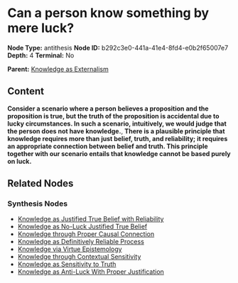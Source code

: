 # Can a person know something by mere luck?

**Node Type:** antithesis
**Node ID:** b292c3e0-441a-41e4-8fd4-e0b2f65007e7
**Depth:** 4
**Terminal:** No

**Parent:** [Knowledge as Externalism](knowledge-as-externalism-synthesis-c64b62e9-917a-4b11-a94f-79dd88bc3770.md)

## Content

**Consider a scenario where a person believes a proposition and the proposition is true, but the truth of the proposition is accidental due to lucky circumstances. In such a scenario, intuitively, we would judge that the person does not have knowledge.**, **There is a plausible principle that knowledge requires more than just belief, truth, and reliability; it requires an appropriate connection between belief and truth. This principle together with our scenario entails that knowledge cannot be based purely on luck.**

## Related Nodes

### Synthesis Nodes

- [Knowledge as Justified True Belief with Reliability](knowledge-as-justified-true-belief-with-reliability-synthesis-f6ad2b21-e6c8-40f7-ad9a-40c69f47718d.md)
- [Knowledge as No-Luck Justified True Belief](knowledge-as-no-luck-justified-true-belief-synthesis-ea7fad22-efc0-4e82-890f-826cb31a5e41.md)
- [Knowledge through Proper Causal Connection](knowledge-through-proper-causal-connection-synthesis-17ecd454-090a-4e26-9b25-f1583808db1d.md)
- [Knowledge as Definitively Reliable Process](knowledge-as-definitively-reliable-process-synthesis-4efabcb2-2552-4122-8103-b0a41b68f9a7.md)
- [Knowledge via Virtue Epistemology](knowledge-via-virtue-epistemology-synthesis-bb7ff349-6bcf-422a-9f92-3adbcf512dbd.md)
- [Knowledge through Contextual Sensitivity](knowledge-through-contextual-sensitivity-synthesis-b7079423-2436-4b77-aba7-770beb039bfd.md)
- [Knowledge as Sensitivity to Truth](knowledge-as-sensitivity-to-truth-synthesis-67da81cb-c053-4e31-985f-330882ca56dd.md)
- [Knowledge as Anti-Luck With Proper Justification](knowledge-as-anti-luck-with-proper-justification-synthesis-368a35f0-d12e-4e54-b99c-e6eed4dc772f.md)
